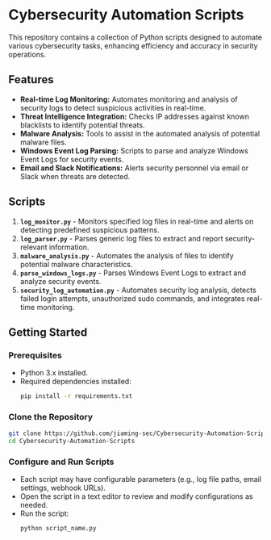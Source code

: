 # Cybersecurity Automation Scripts

This repository contains a collection of Python scripts designed to automate various cybersecurity tasks, enhancing efficiency and accuracy in security operations.

## Features

- **Real-time Log Monitoring:** Automates monitoring and analysis of security logs to detect suspicious activities in real-time.
- **Threat Intelligence Integration:** Checks IP addresses against known blacklists to identify potential threats.
- **Malware Analysis:** Tools to assist in the automated analysis of potential malware files.
- **Windows Event Log Parsing:** Scripts to parse and analyze Windows Event Logs for security events.
- **Email and Slack Notifications:** Alerts security personnel via email or Slack when threats are detected.

## Scripts

1. **`log_monitor.py`** - Monitors specified log files in real-time and alerts on detecting predefined suspicious patterns.
2. **`log_parser.py`** - Parses generic log files to extract and report security-relevant information.
3. **`malware_analysis.py`** - Automates the analysis of files to identify potential malware characteristics.
4. **`parse_windows_logs.py`** - Parses Windows Event Logs to extract and analyze security events.
5. **`security_log_automation.py`** - Automates security log analysis, detects failed login attempts, unauthorized sudo commands, and integrates real-time monitoring.

## Getting Started

### Prerequisites

- Python 3.x installed.
- Required dependencies installed:
  ```bash
  pip install -r requirements.txt
  ```
### Clone the Repository
```bash
git clone https://github.com/jiaming-sec/Cybersecurity-Automation-Scripts.git
cd Cybersecurity-Automation-Scripts
```
### Configure and Run Scripts
- Each script may have configurable parameters (e.g., log file paths, email settings, webhook URLs).
- Open the script in a text editor to review and modify configurations as needed.
- Run the script:
  ```bash
  python script_name.py
  ```
